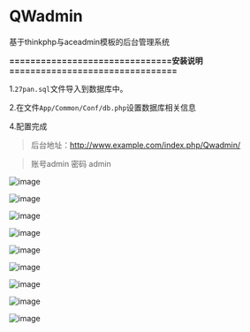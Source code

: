 
# QWadmin
基于thinkphp与aceadmin模板的后台管理系统

**===============================安装说明================================**



1.`27pan.sql`文件导入到数据库中。

2.在文件`App/Common/Conf/db.php`设置数据库相关信息

4.配置完成

> 后台地址：http://www.example.com/index.php/Qwadmin/  

> 账号admin  密码 admin



![image](https://github.com/qiaweicom/qwadmin/raw/master/screenshots/login.png)

![image](https://github.com/qiaweicom/qwadmin/raw/master/screenshots/index.png)

![image](https://github.com/qiaweicom/qwadmin/raw/master/screenshots/person.png)

![image](https://github.com/qiaweicom/qwadmin/raw/master/screenshots/member.png)

![image](https://github.com/qiaweicom/qwadmin/raw/master/screenshots/group.png)

![image](https://github.com/qiaweicom/qwadmin/raw/master/screenshots/Database.png)

![image](https://github.com/qiaweicom/qwadmin/raw/master/screenshots/new_add.png)

![image](https://github.com/qiaweicom/qwadmin/raw/master/screenshots/links.png)

![image](https://github.com/qiaweicom/qwadmin/raw/master/screenshots/menu.png)